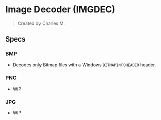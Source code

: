 # Image Decoder (IMGDEC)

> Created by Charles M.

## Specs

### BMP

* Decodes only Bitmap files with a Windows ``BITMAPINFOHEADER`` header.

### PNG

* WIP

### JPG

* WIP